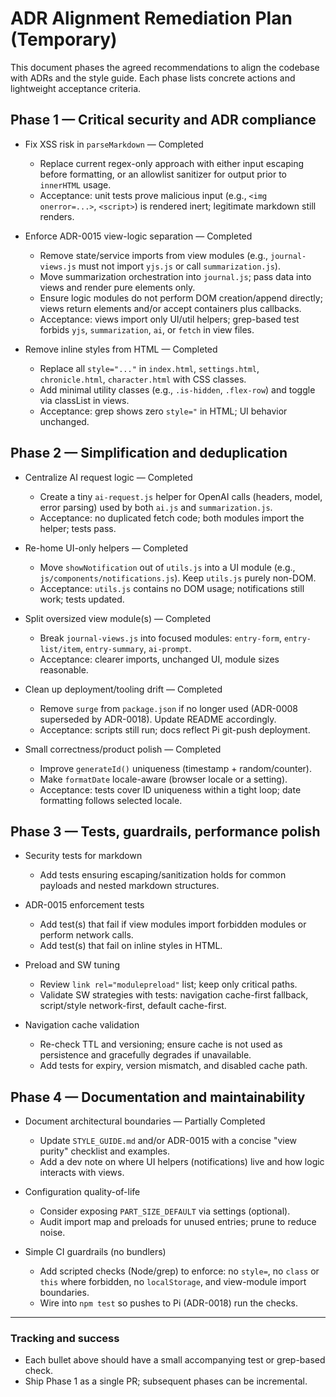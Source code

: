 # ADR Alignment Remediation Plan (Temporary)

This document phases the agreed recommendations to align the codebase with ADRs and the style guide. Each phase lists concrete actions and lightweight acceptance criteria.

## Phase 1 — Critical security and ADR compliance

- Fix XSS risk in `parseMarkdown` — Completed
  - Replace current regex-only approach with either input escaping before formatting, or an allowlist sanitizer for output prior to `innerHTML` usage.
  - Acceptance: unit tests prove malicious input (e.g., `<img onerror=...>`, `<script>`) is rendered inert; legitimate markdown still renders.

- Enforce ADR-0015 view-logic separation — Completed
  - Remove state/service imports from view modules (e.g., `journal-views.js` must not import `yjs.js` or call `summarization.js`).
  - Move summarization orchestration into `journal.js`; pass data into views and render pure elements only.
  - Ensure logic modules do not perform DOM creation/append directly; views return elements and/or accept containers plus callbacks.
  - Acceptance: views import only UI/util helpers; grep-based test forbids `yjs`, `summarization`, `ai`, or `fetch` in view files.

- Remove inline styles from HTML — Completed
  - Replace all `style="..."` in `index.html`, `settings.html`, `chronicle.html`, `character.html` with CSS classes.
  - Add minimal utility classes (e.g., `.is-hidden`, `.flex-row`) and toggle via classList in views.
  - Acceptance: grep shows zero `style="` in HTML; UI behavior unchanged.

## Phase 2 — Simplification and deduplication

- Centralize AI request logic — Completed
  - Create a tiny `ai-request.js` helper for OpenAI calls (headers, model, error parsing) used by both `ai.js` and `summarization.js`.
  - Acceptance: no duplicated fetch code; both modules import the helper; tests pass.

- Re-home UI-only helpers — Completed
  - Move `showNotification` out of `utils.js` into a UI module (e.g., `js/components/notifications.js`). Keep `utils.js` purely non-DOM.
  - Acceptance: `utils.js` contains no DOM usage; notifications still work; tests updated.

- Split oversized view module(s) — Completed
  - Break `journal-views.js` into focused modules: `entry-form`, `entry-list/item`, `entry-summary`, `ai-prompt`.
  - Acceptance: clearer imports, unchanged UI, module sizes reasonable.

- Clean up deployment/tooling drift — Completed
  - Remove `surge` from `package.json` if no longer used (ADR-0008 superseded by ADR-0018). Update README accordingly.
  - Acceptance: scripts still run; docs reflect Pi git-push deployment.

- Small correctness/product polish — Completed
  - Improve `generateId()` uniqueness (timestamp + random/counter).
  - Make `formatDate` locale-aware (browser locale or a setting).
  - Acceptance: tests cover ID uniqueness within a tight loop; date formatting follows selected locale.

## Phase 3 — Tests, guardrails, performance polish

- Security tests for markdown
  - Add tests ensuring escaping/sanitization holds for common payloads and nested markdown structures.

- ADR-0015 enforcement tests
  - Add test(s) that fail if view modules import forbidden modules or perform network calls.
  - Add test(s) that fail on inline styles in HTML.

- Preload and SW tuning
  - Review `link rel="modulepreload"` list; keep only critical paths.
  - Validate SW strategies with tests: navigation cache-first fallback, script/style network-first, default cache-first.

- Navigation cache validation
  - Re-check TTL and versioning; ensure cache is not used as persistence and gracefully degrades if unavailable.
  - Add tests for expiry, version mismatch, and disabled cache path.

## Phase 4 — Documentation and maintainability

- Document architectural boundaries — Partially Completed
  - Update `STYLE_GUIDE.md` and/or ADR-0015 with a concise "view purity" checklist and examples.
  - Add a dev note on where UI helpers (notifications) live and how logic interacts with views.

- Configuration quality-of-life
  - Consider exposing `PART_SIZE_DEFAULT` via settings (optional).
  - Audit import map and preloads for unused entries; prune to reduce noise.

- Simple CI guardrails (no bundlers)
  - Add scripted checks (Node/grep) to enforce: no `style=`, no `class` or `this` where forbidden, no `localStorage`, and view-module import boundaries.
  - Wire into `npm test` so pushes to Pi (ADR-0018) run the checks.

---

### Tracking and success
- Each bullet above should have a small accompanying test or grep-based check.
- Ship Phase 1 as a single PR; subsequent phases can be incremental.